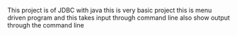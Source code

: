This project is of JDBC with java this is very basic project this is menu driven program and this takes input through command line also show output through the command line
